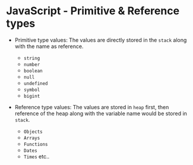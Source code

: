 # JavaScript - Primitive & Reference types

* Primitive type values:
    The values are directly stored in the `stack` along with the name as reference.
    * `string`
    * `number`
    * `boolean`
    * `null`
    * `undefined`
    * `symbol`
    * `bigint`

* Reference type values:
    The values are stored in `heap` first, then reference of the heap along with the variable name would be stored in `stack`. 
    * `Objects`
    * `Arrays`
    * `Functions`
    * `Dates`
    * `Times` etc..